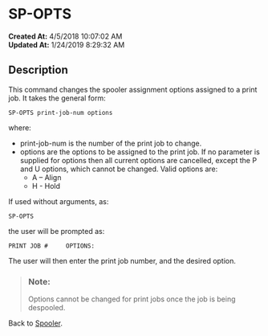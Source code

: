# SP-OPTS

**Created At:** 4/5/2018 10:07:02 AM  
**Updated At:** 1/24/2019 8:29:32 AM  


## Description 

This command changes the spooler assignment options assigned to a print job. It takes the general form:

```
SP-OPTS print-job-num options
```

where:

- print-job-num is the number of the print job to change.
- options are the options to be assigned to the print job. If no parameter is supplied for options then all current options are cancelled, except the P and U options, which cannot be changed. Valid options are:  
    - A – Align
    - H - Hold




If used without arguments, as:

```
SP-OPTS
```

the user will be prompted as:

```
PRINT JOB #     OPTIONS:
```

The user will then enter the print job number, and the desired option.




> ### Note: 
> 
> Options cannot be changed for print jobs once the job is being despooled.




Back to [Spooler](jbase-spooler).
